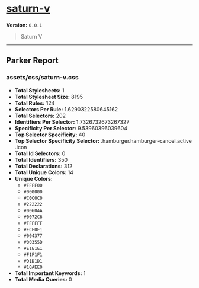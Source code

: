 # [saturn-v]( https://github.com/marcio/saturn-v )

**Version:** `0.0.1`

> Saturn V

* * *

## Parker Report

### assets/css/saturn-v.css

- **Total Stylesheets:** 1
- **Total Stylesheet Size:** 8195
- **Total Rules:** 124
- **Selectors Per Rule:** 1.6290322580645162
- **Total Selectors:** 202
- **Identifiers Per Selector:** 1.7326732673267327
- **Specificity Per Selector:** 9.53960396039604
- **Top Selector Specificity:** 40
- **Top Selector Specificity Selector:** .hamburger.hamburger-cancel.active .icon
- **Total Id Selectors:** 0
- **Total Identifiers:** 350
- **Total Declarations:** 312
- **Total Unique Colors:** 14
- **Unique Colors:**
	- `#FFFF00`
	- `#000000`
	- `#C0C0C0`
	- `#222222`
	- `#0060AA`
	- `#0072C6`
	- `#FFFFFF`
	- `#ECF0F1`
	- `#004377`
	- `#00355D`
	- `#E1E1E1`
	- `#F1F1F1`
	- `#D1D1D1`
	- `#10AEE0`
- **Total Important Keywords:** 1
- **Total Media Queries:** 0
